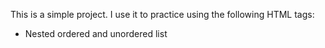 This is a simple project. I use it to practice using the following HTML tags:

- Nested ordered and unordered list
